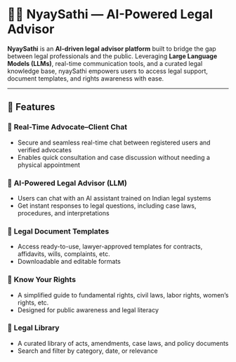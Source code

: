 # 🧑‍⚖️ NyaySathi — AI-Powered Legal Advisor 

**NyaySathi** is an **AI-driven legal advisor platform** built to bridge the gap between legal professionals and the public. Leveraging **Large Language Models (LLMs)**, 
real-time communication tools, and a curated legal knowledge base, nyaySathi empowers users to access legal support, document templates, and rights awareness with ease.

---

## 🚀 Features

### 🔹 **Real-Time Advocate–Client Chat**
- Secure and seamless real-time chat between registered users and verified advocates  
- Enables quick consultation and case discussion without needing a physical appointment  

### 🔹 **AI-Powered Legal Advisor (LLM)**
- Users can chat with an AI assistant trained on Indian legal systems  
- Get instant responses to legal questions, including case laws, procedures, and interpretations  

### 🔹 **Legal Document Templates**
- Access ready-to-use, lawyer-approved templates for contracts, affidavits, wills, complaints, etc.  
- Downloadable and editable formats  

### 🔹 **Know Your Rights**
- A simplified guide to fundamental rights, civil laws, labor rights, women’s rights, etc.  
- Designed for public awareness and legal literacy  

### 🔹 **Legal Library**
- A curated library of acts, amendments, case laws, and policy documents  
- Search and filter by category, date, or relevance 
